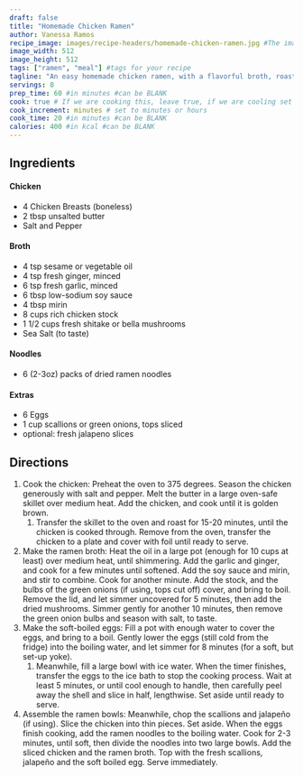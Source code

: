 ```yaml
---
draft: false
title: "Homemade Chicken Ramen"
author: Vanessa Ramos
recipe_image: images/recipe-headers/homemade-chicken-ramen.jpg #The image for your recipe
image_width: 512
image_height: 512
tags: ["ramen", "meal"] #tags for your recipe
tagline: "An easy homemade chicken ramen, with a flavorful broth, roasted chicken, fresh veggies, lots of noodles, and a soft cooked egg."
servings: 8
prep_time: 60 #in minutes #can be BLANK
cook: true # If we are cooking this, leave true, if we are cooling set to false
cook_increment: minutes # set to minutes or hours
cook_time: 20 #in minutes #can be BLANK
calories: 400 #in kcal #can be BLANK
---
```



## Ingredients

#### Chicken 

- 4 Chicken Breasts (boneless)
- 2 tbsp unsalted butter
- Salt and Pepper

#### Broth

- 4 tsp sesame or vegetable oil
- 4 tsp fresh ginger, minced
- 6 tsp fresh garlic, minced
- 6 tbsp low-sodium soy sauce
- 4 tbsp mirin
- 8 cups rich chicken stock
- 1 1/2 cups fresh shitake or bella mushrooms
- Sea Salt (to taste)

#### Noodles

- 6 (2-3oz) packs of dried ramen noodles

#### Extras

- 6 Eggs
- 1 cup scallions or green onions, tops sliced
- optional: fresh jalapeno slices

## Directions

1. Cook the chicken: Preheat the oven to 375 degrees. Season the chicken generously with salt and pepper. Melt the butter in a large oven-safe skillet over medium heat. Add the chicken, and cook until it is golden brown.
   1. Transfer the skillet to the oven and roast for 15-20 minutes, until the chicken is cooked through. Remove from the oven, transfer the chicken to a plate and cover with foil until ready to serve.
2. Make the ramen broth: Heat the oil in a large pot (enough for 10 cups at least) over medium heat, until shimmering. Add the garlic and ginger, and cook for a few minutes until softened. Add the soy sauce and mirin, and stir to combine. Cook for another minute. Add the stock, and the bulbs of the green onions (if using, tops cut off) cover, and bring to boil. Remove the lid, and let simmer uncovered for 5 minutes, then add the dried mushrooms. Simmer gently for another 10 minutes, then remove the green onion bulbs and season with salt, to taste.
3. Make the soft-boiled eggs: Fill a pot with enough water to cover the eggs, and bring to a boil. Gently lower the eggs (still cold from the fridge) into the boiling water, and let simmer for 8 minutes (for a soft, but set-up yoke).
   1. Meanwhile, fill a large bowl with ice water. When the timer finishes, transfer the eggs to the ice bath to stop the cooking process. Wait at least 5 minutes, or until cool enough to handle, then carefully peel away the shell and slice in half, lengthwise. Set aside until ready to serve.
4. Assemble the ramen bowls: Meanwhile, chop the scallions and jalapeño (if using). Slice the chicken into thin pieces. Set aside. When the eggs finish cooking, add the ramen noodles to the boiling water. Cook for 2-3 minutes, until soft, then divide the noodles into two large bowls. Add the sliced chicken and the ramen broth. Top with the fresh scallions, jalapeño and the soft boiled egg. Serve immediately.
